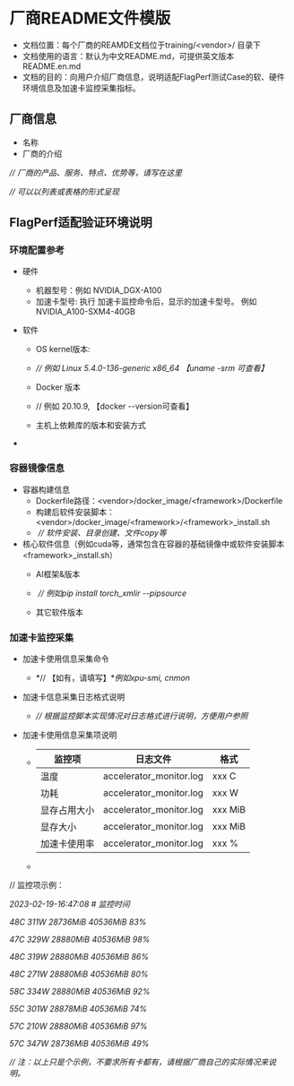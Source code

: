 # 厂商README文件模版

- 文档位置：每个厂商的REAMDE文档位于training/&lt;vendor&gt;/  目录下
- 文档使用的语言：默认为中文README.md，可提供英文版本README.en.md
- 文档的目的：向用户介绍厂商信息，说明适配FlagPerf测试Case的软、硬件环境信息及加速卡监控采集指标。

## 厂商信息

- 名称
- 厂商的介绍

*//* *厂商的产品、服务、特点、优势等，请写在这里*

*// 可以以列表或表格的形式呈现*

## **FlagPerf适配验证环境说明**

### 环境配置参考

- 硬件
  - 机器型号：例如 NVIDIA_DGX-A100
  - 加速卡型号: 执行 加速卡监控命令后，显示的加速卡型号。 例如 NVIDIA_A100-SXM4-40GB
- 软件
  - OS kernel版本: 
  -   *// 例如* *Linux 5.4.0-136-generic x86_64 【uname -srm 可查看】*

  - Docker 版本
  -   // 例如 20.10.9, 【docker --version可查看】

  - 主机上依赖库的版本和安装方式

- 

### 容器镜像信息

- 容器构建信息
  - Dockerfile路径：&lt;vendor&gt;/docker_image/&lt;framework&gt;/Dockerfile
  - 构建后软件安装脚本：&lt;vendor&gt;/docker_image/&lt;framework&gt;/&lt;framework&gt;_install.sh
  - ​       *// 软件安装、目录创建、文件copy等*
- 核心软件信息（例如cuda等，通常包含在容器的基础镜像中或软件安装脚本&lt;framework>_install.sh）
  - AI框架&版本
  - ​      *//* *例如pip install torch_xmlir --pipsource <pipsource>*

  - 其它软件版本

### 加速卡监控采集

- 加速卡使用信息采集命令

  -  *// 【如有，请填写】**例如xpu-smi, cnmon*

- 加速卡信息采集日志格式说明

  -  *// 根据监控脚本实现情况对日志格式进行说明，方便用户参照*

- 加速卡使用信息采集项说明

  - | 监控项       | 日志文件                | 格式    |
    | ------------ | ----------------------- | ------- |
    | 温度         | accelerator_monitor.log | xxx C   |
    | 功耗         | accelerator_monitor.log | xxx W   |
    | 显存占用大小 | accelerator_monitor.log | xxx MiB |
    | 显存大小     | accelerator_monitor.log | xxx MiB |
    | 加速卡使用率 | accelerator_monitor.log | xxx %   |

  - 

// 监控项示例：

*2023-02-19-16:47:08  # 监控时间*

*48C 311W 28736MiB 40536MiB 83%*

*47C 329W 28880MiB 40536MiB 98%*

*48C 319W 28880MiB 40536MiB 86%*

*48C 271W 28880MiB 40536MiB 80%*

*58C 334W 28880MiB 40536MiB 92%*

*55C 301W 28878MiB 40536MiB 74%*

*57C 210W 28880MiB 40536MiB 97%*

*57C 347W 28736MiB 40536MiB 49%*

*//* *注：以上只是个示例，不要求所有卡都有，请根据厂商自己的实际情况来说明。*